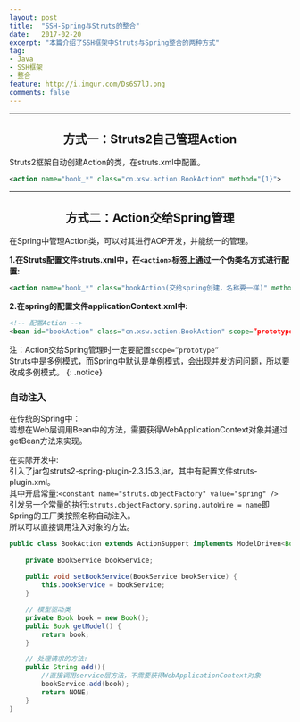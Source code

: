 ```yaml
---
layout: post
title:  "SSH-Spring与Struts的整合"
date:   2017-02-20
excerpt: "本篇介绍了SSH框架中Struts与Spring整合的两种方式"
tag:
- Java 
- SSH框架
- 整合
feature: http://i.imgur.com/Ds6S7lJ.png
comments: false
---  
```


***


## <center>方式一：Struts2自己管理Action</center> 


Struts2框架自动创建Action的类，在struts.xml中配置。  

```xml
<action name="book_*" class="cn.xsw.action.BookAction" method="{1}">
```

***

## <center>方式二：Action交给Spring管理</center> 

在Spring中管理Action类，可以对其进行AOP开发，并能统一的管理。

**1.在Struts配置文件struts.xml中，在`<action>`标签上通过一个伪类名方式进行配置:**

```xml	
<action name="book_*" class="bookAction(交给spring创建，名称要一样)" method="{1}"></action>
```

**2.在spring的配置文件applicationContext.xml中:**    

```xml
<!-- 配置Action -->
<bean id="bookAction" class="cn.xsw.action.BookAction" scope=”prototype”></bean>
```

注：Action交给Spring管理时一定要配置`scope=”prototype”`  
Struts中是多例模式，而Spring中默认是单例模式，会出现并发访问问题，所以要改成多例模式。
{: .notice}


### 自动注入

在传统的Spring中：  
若想在Web层调用Bean中的方法，需要获得WebApplicationContext对象并通过getBean方法来实现。  

在实际开发中:  
引入了jar包struts2-spring-plugin-2.3.15.3.jar，其中有配置文件struts-plugin.xml。  
其中开启常量:`<constant name="struts.objectFactory" value="spring" />`  
引发另一个常量的执行:`struts.objectFactory.spring.autoWire = name`即Spring的工厂类按照名称自动注入。  
所以可以直接调用注入对象的方法。

```java
public class BookAction extends ActionSupport implements ModelDriven<Book>{
	
	private BookService bookService; 
	
	public void setBookService(BookService bookService) { 
		this.bookService = bookService;
	}

	// 模型驱动类
	private Book book = new Book();
	public Book getModel() {
		return book;
	}

	// 处理请求的方法:
	public String add(){
		//直接调用service层方法，不需要获得WebApplicationContext对象
		bookService.add(book); 
		return NONE;
	}
}
```


